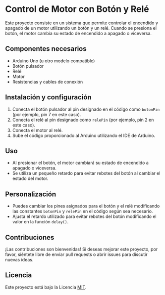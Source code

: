 # Control de Motor con Botón y Relé

Este proyecto consiste en un sistema que permite controlar el encendido y apagado de un motor utilizando un botón y un relé. Cuando se presiona el botón, el motor cambia su estado de encendido a apagado o viceversa.

## Componentes necesarios

- Arduino Uno (u otro modelo compatible)
- Botón pulsador
- Relé
- Motor
- Resistencias y cables de conexión

## Instalación y configuración

1. Conecta el botón pulsador al pin designado en el código como `botonPin` (por ejemplo, pin 7 en este caso).
2. Conecta el relé al pin designado como `relePin` (por ejemplo, pin 2 en este caso).
3. Conecta el motor al relé.
4. Sube el código proporcionado al Arduino utilizando el IDE de Arduino.

## Uso

- Al presionar el botón, el motor cambiará su estado de encendido a apagado o viceversa.
- Se utiliza un pequeño retardo para evitar rebotes del botón al cambiar el estado del motor.

## Personalización

- Puedes cambiar los pines asignados para el botón y el relé modificando las constantes `botonPin` y `relePin` en el código según sea necesario.
- Ajusta el retardo utilizado para evitar rebotes del botón modificando el valor en la función `delay()`.

## Contribuciones

¡Las contribuciones son bienvenidas! Si deseas mejorar este proyecto, por favor, siéntete libre de enviar pull requests o abrir issues para discutir nuevas ideas.

## Licencia

Este proyecto está bajo la Licencia [MIT](LICENSE).
